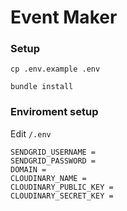 # Event Maker

### Setup

`cp .env.example .env`

`bundle install`

### Enviroment setup

Edit `/.env`
```
SENDGRID_USERNAME = 
SENDGRID_PASSWORD = 
DOMAIN = 
CLOUDINARY_NAME =
CLOUDINARY_PUBLIC_KEY =
CLOUDINARY_SECRET_KEY =
```
